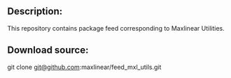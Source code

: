 ## Description:

This repository contains package feed corresponding to Maxlinear Utilities.

## Download source:

git clone git@github.com:maxlinear/feed_mxl_utils.git
